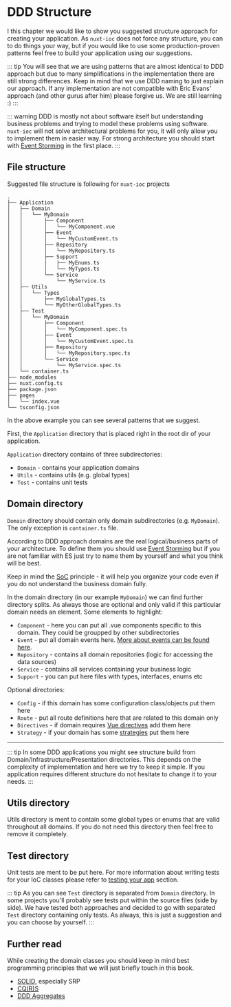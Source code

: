 # DDD Structure

I this chapter we would like to show you suggested structure approach for creating your application.
As `nuxt-ioc` does not force any structure, you can to do things your way, but if you would like to use some production-proven patterns feel free to build your application using our suggestions.

::: tip
You will see that we are using patterns that are almost identical to DDD approach but due to many simplifications in the implementation there are still strong differences. Keep in mind that we use DDD naming to just explain our approach. If any implementation are not compatible with Eric Evans' approach (and other gurus after him) please forgive us. We are still learning :)
:::

::: warning
DDD is mostly not about software itself but understanding business problems and trying to model these problems using software. `nuxt-ioc` will not solve architectural problems for you, it will only allow you to implement them in easier way.
For strong architecture you should start with [Event Storming](https://en.wikipedia.org/wiki/Event_storming) in the first place.
:::

## File structure

Suggested file structure is following for `nuxt-ioc` projects

```tree{2-30}
.
├── Application
│   ├── Domain
│   │   └── MyDomain
│   │       ├── Component
│   │       │   └── MyComponent.vue
│   │       ├── Event
│   │       │   └── MyCustomEvent.ts
│   │       ├── Repository
│   │       │   └── MyRepository.ts
│   │       ├── Support
│   │       |   ├── MyEnums.ts
│   │       │   └── MyTypes.ts
│   │       └── Service
│   │           └── MyService.ts
│   ├── Utils
│   │   └── Types
│   │       ├── MyGlobalTypes.ts
│   │       └── MyOtherGlobalTypes.ts
│   ├── Test
│   │   └── MyDomain
│   │       ├── Component
│   │       │   └── MyComponent.spec.ts
│   │       ├── Event
│   │       │   └── MyCustomEvent.spec.ts
│   │       ├── Repository
│   │       │   └── MyRepository.spec.ts
│   │       └── Service
│   │           └── MyService.spec.ts
│   └── container.ts
├── node_modules
├── nuxt.config.ts
├── package.json
├── pages
│   └── index.vue
└── tsconfig.json
```

In the above example you can see several patterns that we suggest.

First, the `Application` directory that is placed right in the root dir of your application.

`Application` directory contains of three subdirectories:

- `Domain` - contains your application domains
- `Utils` - contains utils (e.g. global types)
- `Test` - contains unit tests

## Domain directory

`Domain` directory should contain only domain subdirectories (e.g. `MyDomain`). The only exception is `container.ts` file.

According to DDD approach domains are the real logical/business parts of your architecture. To define them you should use [Event Storming](https://en.wikipedia.org/wiki/Event_storming) but if you are not familiar with ES just try to name them by yourself and what you think will be best.

Keep in mind the [SoC](https://en.wikipedia.org/wiki/Separation_of_concerns) principle - it will help you organize your code even if you do not understand the business domain fully.

In the domain directory (in our example `MyDomain`) we can find further directory splits. As always those are optional and only valid if this particular domain needs an element. Some elements to highlight:

- `Component` - here you can put all .vue components specific to this domain. They could be groupped by other subdirectories
- `Event` - put all domain events here. [More about events can be found here](./event-system).
- `Repository` - contains all domain repositories (logic for accessing the data sources)
- `Service` - contains all services containing your business logic
- `Support` - you can put here files with types, interfaces, enums etc

Optional directories:

- `Config` - if this domain has some configuration class/objects put them here
- `Route` - put all route definitions here that are related to this domain only
- `Directives` - if domain requires [Vue directives](https://vuejs.org/v2/guide/custom-directive.html) add them here
- `Strategy` - if your domain has some [strategies](https://refactoring.guru/design-patterns/strategy) put them here

---

::: tip
In some DDD applications you might see structure build from Domain/Infrastructure/Presentation directories. This depends on the complexity of implementation and here we try to keep it simple. If you application requires different structure do not hesitate to change it to your needs.
:::

## Utils directory

Utils directory is ment to contain some global types or enums that are valid throughout all domains. If you do not need this directory then feel free to remove it completely.

## Test directory

Unit tests are ment to be put here. For more information about writing tests for your IoC classes please refer to [testing your app](./testing) section.

::: tip
As you can see `Test` directory is separated from `Domain` directory. In some projects you'll probably see tests put within the source files (side by side). We have tested both approaches and decided to go with separated `Test` directory containing only tests. As always, this is just a suggestion and you can choose by yourself.
:::

## Further read

While creating the domain classes you should keep in mind best programming principles that we will just briefly touch in this book.

- [SOLID](https://en.wikipedia.org/wiki/SOLID), especially SRP
- [CQ(R)S](https://martinfowler.com/bliki/CQRS.html)
- [DDD Aggregates](https://www.martinfowler.com/bliki/DDD_Aggregate.html)
